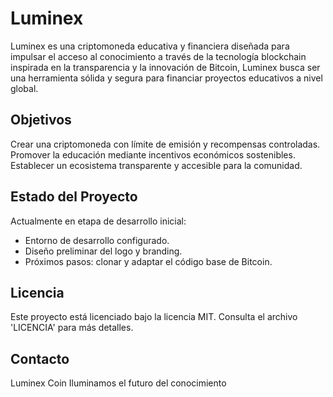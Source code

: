 # Luminex #
Luminex es una criptomoneda educativa y financiera diseñada para impulsar el acceso al conocimiento a través de la tecnología blockchain inspirada en la transparencia y la innovación de Bitcoin, Luminex busca ser una herramienta sólida y segura para financiar proyectos educativos a nivel global.
## Objetivos
Crear una criptomoneda con límite de emisión y recompensas controladas.
Promover la educación mediante incentivos económicos sostenibles.
Establecer un ecosistema transparente y accesible para la comunidad.
## Estado del Proyecto
Actualmente en etapa de desarrollo inicial:
- Entorno de desarrollo configurado.
- Diseño preliminar del logo y branding.
- Próximos pasos: clonar y adaptar el código base de Bitcoin.
## Licencia
Este proyecto está licenciado bajo la licencia MIT. Consulta el archivo 'LICENCIA' para más detalles.
## Contacto
Luminex Coin Iluminamos el futuro del conocimiento
